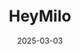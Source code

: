 ---  
layout: startup_page  
title: "HeyMilo"  
id: "heymilo.ai"  
permalink: "/heymiloheymilo.ai03032025/"  
website: "https://www.heymilo.ai/"  
funding_round: "Seed"  
funding_amount: "$2.2M"  
investors: "Canaan Partners, Alumni Ventures, Entrepreneurs Roundtable Accelerator"  
about: "HeyMilo is an AI-powered candidate screening platform that automates the initial interview process. The platform uses AI agents to evaluate candidates, ask insightful questions, and provide actionable insights to help hiring teams identify top talent faster and more efficiently."  
markets: "AI, Recruiting"  
hq: "New York, New York, United States"  
founded_year: "2023"  
linkedin: "https://www.linkedin.com/company/heymilo"  
twitter: "https://twitter.com/heyMiloAI"  
instagram: ""  
facebook: ""  
crunchbase: "https://www.crunchbase.com/organization/heymilo"  
pitchbook: "https://pitchbook.com/profiles/company/539735-50"  

date_display: "03-Mar-2025"  
date: "2025-03-03"

# SEO Optimization  
meta_title: "HeyMilo - Seed Funding ($2.2M)"  
meta_description: "HeyMilo, HeyMilo is an AI-powered candidate screening platform that automates the initial interview process. The platform uses AI agents to evaluate candidates..."  
meta_keywords: "HeyMilo, AI, Recruiting, Seed funding"  
canonical_url: "https://startup.projectstartups.com/heymiloheymilo.ai03032025/"  
---
